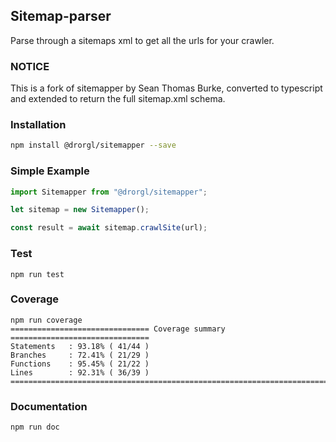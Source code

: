 ## Sitemap-parser

Parse through a sitemaps xml to get all the urls for your crawler.

### NOTICE
This is a fork of sitemapper by Sean Thomas Burke, converted to typescript and extended to return the full sitemap.xml schema.

### Installation
```bash
npm install @drorgl/sitemapper --save
```

### Simple Example
```typescript
import Sitemapper from "@drorgl/sitemapper";

let sitemap = new Sitemapper();

const result = await sitemap.crawlSite(url);

```

### Test
```
npm run test
```

### Coverage
```
npm run coverage
=============================== Coverage summary ===============================
Statements   : 93.18% ( 41/44 )
Branches     : 72.41% ( 21/29 )
Functions    : 95.45% ( 21/22 )
Lines        : 92.31% ( 36/39 )
================================================================================
```

### Documentation
```
npm run doc
```

